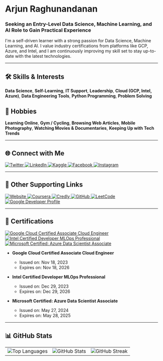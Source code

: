 # Arjun Raghunandanan

### Seeking an Entry-Level Data Science, Machine Learning, and AI Role to Gain Practical Experience

I'm a self-driven learner with a strong passion for Data Science, Machine Learning, and AI. I value industry certifications from platforms like GCP, Azure, and Intel, and I am continuously improving my skill set to stay up-to-date with the latest technologies.

---

## 🛠 Skills & Interests

**Data Science**, **Self-Learning**, **IT Support**, **Leadership**, **Cloud (GCP, Intel, Azure)**, **Data Engineering Tools**, **Python Programming**, **Problem Solving**

## 🌱 Hobbies

**Learning Online**, **Gym / Cycling**, **Browsing Web Articles**, **Mobile Photography**, **Watching Movies & Documentaries**, **Keeping Up with Tech Trends**

---

## 🌐 Connect with Me

<p align="left">
  <a href="https://twitter.com/arjun_ardroid" target="_blank">
    <img src="https://img.shields.io/badge/Twitter-1DA1F2?style=for-the-badge&logo=twitter&logoColor=white" alt="Twitter"/>
  </a>
  <a href="https://www.linkedin.com/in/arjunraghunandanan/" target="_blank">
    <img src="https://img.shields.io/badge/LinkedIn-0A66C2?style=for-the-badge&logo=linkedin&logoColor=white" alt="LinkedIn"/>
  </a>
  <a href="https://www.kaggle.com/arjunraghunandanan" target="_blank">
    <img src="https://img.shields.io/badge/Kaggle-20BEFF?style=for-the-badge&logo=kaggle&logoColor=white" alt="Kaggle"/>
  </a>
  <a href="https://www.facebook.com/arjun.raghunandanan/" target="_blank">
    <img src="https://img.shields.io/badge/Facebook-1877F2?style=for-the-badge&logo=facebook&logoColor=white" alt="Facebook"/>
  </a>
  <a href="https://www.instagram.com/arjunraghunandanan/" target="_blank">
    <img src="https://img.shields.io/badge/Instagram-E4405F?style=for-the-badge&logo=instagram&logoColor=white" alt="Instagram"/>
  </a>
</p>

---

## 🔗 Other Supporting Links

<p align="left">
  <a href="https://arjunraghunandanan.com/learning" target="_blank">
    <img src="https://img.shields.io/badge/Website-4285F4?style=for-the-badge&logo=google-chrome&logoColor=white" alt="Website"/>
  </a>
  <a href="https://coursera.org/learner/arjunraghunandanan" target="_blank">
    <img src="https://img.shields.io/badge/Coursera-0056D2?style=for-the-badge&logo=coursera&logoColor=white" alt="Coursera"/>
  </a>
  <a href="https://credly.com/users/arjunraghunandanan" target="_blank">
    <img src="https://img.shields.io/badge/Credly-FF6B00?style=for-the-badge&logo=credly&logoColor=white" alt="Credly"/>
  </a>
  <a href="https://github.com/ARJUNRAGHUNANDANAN" target="_blank">
    <img src="https://img.shields.io/badge/GitHub-181717?style=for-the-badge&logo=github&logoColor=white" alt="GitHub"/>
  </a>
  <a href="https://leetcode.com/arjunraghunandanan" target="_blank">
    <img src="https://img.shields.io/badge/LeetCode-FFA116?style=for-the-badge&logo=leetcode&logoColor=white" alt="LeetCode"/>
  </a>
  <a href="https://g.dev/arjunraghunandanan" target="_blank">
    <img src="https://img.shields.io/badge/Google%20Developer-4285F4?style=for-the-badge&logo=google&logoColor=white" alt="Google Developer Profile"/>
  </a>
</p>

---

## 🏅 Certifications

<p align="left">
  <a href="#">
    <img src="https://img.shields.io/badge/Google%20Cloud%20Certified-4285F4?style=for-the-badge&logo=google-cloud&logoColor=white" alt="Google Cloud Certified Associate Cloud Engineer" />
  </a>
  <a href="#">
    <img src="https://img.shields.io/badge/Intel%20Certified-0071C5?style=for-the-badge&logo=intel&logoColor=white" alt="Intel Certified Developer MLOps Professional" />
  </a>
  <a href="#">
    <img src="https://img.shields.io/badge/Microsoft%20Certified-0078D4?style=for-the-badge&logo=microsoft-azure&logoColor=white" alt="Microsoft Certified: Azure Data Scientist Associate" />
  </a>
</p>

- **Google Cloud Certified Associate Cloud Engineer**
  - Issued on: Nov 18, 2023
  - Expires on: Nov 18, 2026

- **Intel Certified Developer MLOps Professional**
  - Issued on: Dec 29, 2023
  - Expires on: Dec 29, 2026

- **Microsoft Certified: Azure Data Scientist Associate**
  - Issued on: May 27, 2024
  - Expires on: May 28, 2025
---

## 📊 GitHub Stats

<table>
  <tr>
    <td align="center">
      <img src="https://github-readme-stats.vercel.app/api/top-langs?username=arjunraghunandanan&show_icons=true&locale=en&layout=compact" alt="Top Languages" />
    </td>
    <td align="center">
      <img src="https://github-readme-stats.vercel.app/api?username=arjunraghunandanan&show_icons=true&locale=en" alt="GitHub Stats" />
    </td>
    <td align="center">
      <img src="https://github-readme-streak-stats.herokuapp.com/?user=arjunraghunandanan" alt="GitHub Streak" />
    </td>
  </tr>
</table>
